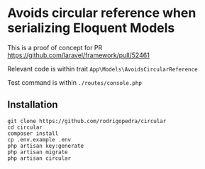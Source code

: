 # Avoids circular reference when serializing Eloquent Models

This is a proof of concept for PR https://github.com/laravel/framework/pull/52461

Relevant code is within trait `App\Models\AvoidsCircularReference`

Test command is within `./routes/console.php`

## Installation

```
git clone https://github.com/rodrigopedra/circular
cd circular
composer install
cp .env.example .env
php artisan key:generate
php artisan migrate
php artisan circular
```
